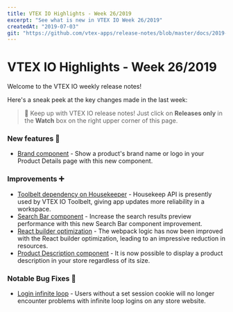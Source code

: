 ```yaml
---
title: VTEX IO Highlights - Week 26/2019
excerpt: "See what is new in VTEX IO Week 26/2019"
createdAt: "2019-07-03"
git: "https://github.com/vtex-apps/release-notes/blob/master/docs/2019-week-26/README.md"
---
```


# VTEX IO Highlights - Week 26/2019

Welcome to the VTEX IO weekly release notes!

Here's a sneak peek at the key changes made in the last week:

> 🔔 Keep up with VTEX IO release notes! Just click on **Releases only** in the **Watch** box on the right upper corner of this page.

### New features 🚀

- [Brand component](brand-component.md) - Show a product's brand name or logo in your Product Details page with this new component.

### Improvements ➕

- [Toolbelt dependency on Housekeeper](toolbelt-dependency-on-housekeeper.md) - Housekeep API is presently used by VTEX IO Toolbelt, giving app updates more reliability in a workspace.
- [Search Bar component](search-bar-component.md) - Increase the search results preview performance with this new Search Bar component improvement.
- [React builder optimization](react-builder-optimization.md) - The webpack logic has now been improved with the React builder optimization, leading to an impressive reduction in resources.
- [Product Description component](product-description-component.md) - It is now possible to display a product description in your store regardless of its size.

### Notable Bug Fixes 🐛

- [Login infinite loop](https://github.com/vtex-apps/login/pull/135) - Users without a set session cookie will no longer encounter problems with infinite loop logins on any store website.
